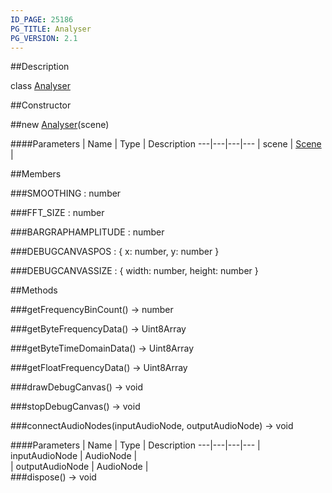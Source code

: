 ```yaml
---
ID_PAGE: 25186
PG_TITLE: Analyser
PG_VERSION: 2.1
---
```

##Description

class [Analyser](/classes/2.2/Analyser)



##Constructor

##new [Analyser](/classes/2.2/Analyser)(scene)



####Parameters
 | Name | Type | Description
---|---|---|---
 | scene | [Scene](/classes/2.2/Scene) |  

##Members

###SMOOTHING : number



###FFT_SIZE : number



###BARGRAPHAMPLITUDE : number



###DEBUGCANVASPOS : { x: number,  y: number }



###DEBUGCANVASSIZE : { width: number,  height: number }



##Methods

###getFrequencyBinCount() &rarr; number


###getByteFrequencyData() &rarr; Uint8Array


###getByteTimeDomainData() &rarr; Uint8Array


###getFloatFrequencyData() &rarr; Uint8Array


###drawDebugCanvas() &rarr; void


###stopDebugCanvas() &rarr; void


###connectAudioNodes(inputAudioNode, outputAudioNode) &rarr; void



####Parameters
 | Name | Type | Description
---|---|---|---
 | inputAudioNode | AudioNode |  
 | outputAudioNode | AudioNode |  
###dispose() &rarr; void


